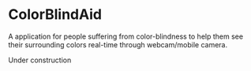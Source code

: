 # ColorBlindAid
A application for people suffering from color-blindness to help them see their surrounding colors real-time through webcam/mobile camera. 

Under construction
